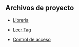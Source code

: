 ## Archivos de proyecto

* [Libreria](https://github.com/RogelioCR311/Sistemas-Programables/blob/main/Proyecto%20RFID%20RC522/mfrc522.py) 

* [Leer Tag](https://github.com/RogelioCR311/Sistemas-Programables/blob/main/Proyecto%20RFID%20RC522/leer_tag.py)

* [Control de acceso](https://github.com/RogelioCR311/Sistemas-Programables/blob/main/Proyecto%20RFID%20RC522/control_acceso.py)
